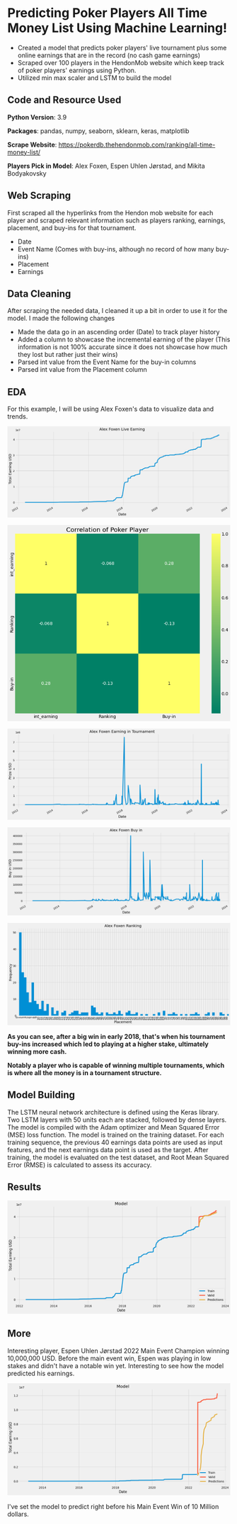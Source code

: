 # Predicting Poker Players All Time Money List Using Machine Learning!

- Created a model that predicts poker players' live tournament plus some online earnings that are in the record (no cash game earnings)
- Scraped over 100 players in the HendonMob website which keep track of poker players' earnings using Python.
- Utilized min max scaler and LSTM to build the model

## Code and Resource Used
**Python Version**: 3.9

**Packages**: pandas, numpy, seaborn, sklearn, keras, matplotlib

**Scrape Website**: https://pokerdb.thehendonmob.com/ranking/all-time-money-list/

**Players Pick in Model**: Alex Foxen, Espen Uhlen Jørstad, and Mikita Bodyakovsky

## Web Scraping

First scraped all the hyperlinks from the Hendon mob website for each player and scraped relevant information such as players ranking, earnings, placement, and buy-ins for that tournament.

- Date
- Event Name (Comes with buy-ins, although no record of how many buy-ins)
- Placement
- Earnings

## Data Cleaning

After scraping the needed data, I cleaned it up a bit in order to use it for the model. I made the following changes

- Made the data go in an ascending order (Date) to track player history
- Added a column to showcase the incremental earning of the player (This information is not 100% accurate since it does not showcase how much they lost but rather just their wins)
- Parsed int value from the Event Name for the buy-in columns
- Parsed int value from the Placement column

## EDA 
For this example, I will be using Alex Foxen's data to visualize data and trends.

![CHEESE!](https://github.com/Johnchae09/Poker_Earning/blob/main/images/foxen_live_earning.png?raw=true)

![CHEESE!](https://github.com/Johnchae09/Poker_Earning/blob/main/images/foxen_correlation.png?raw=true)

![CHEESE!](https://github.com/Johnchae09/Poker_Earning/blob/main/images/foxen_tourney_wins.png?raw=true)

![CHEESE!](https://github.com/Johnchae09/Poker_Earning/blob/main/images/foxen_buy_ins.png?raw=true)

![CHEESE!](https://github.com/Johnchae09/Poker_Earning/blob/main/images/foxen_rank.png?raw=true)

**As you can see, after a big win in early 2018, that's when his tournament buy-ins increased which led to playing at a higher stake, ultimately winning more cash.**

**Notably a player who is capable of winning multiple tournaments, which is where all the money is in a tournament structure.**

## Model Building

The LSTM neural network architecture is defined using the Keras library. Two LSTM layers with 50 units each are stacked, followed by dense layers. The model is compiled with the Adam optimizer and Mean Squared Error (MSE) loss function. The model is trained on the training dataset. For each training sequence, the previous 40 earnings data points are used as input features, and the next earnings data point is used as the target. After training, the model is evaluated on the test dataset, and Root Mean Squared Error (RMSE) is calculated to assess its accuracy.

## Results

![CHEESE!](https://github.com/Johnchae09/Poker_Earning/blob/main/images/foxen_model.png?raw=true)

## More

Interesting player, Espen Uhlen Jørstad 2022 Main Event Champion winning 10,000,000 USD. Before the main event win, Espen was playing in low stakes and didn't have a notable win yet. Interesting to see how the model predicted his earnings.

![CHEESE!](https://github.com/Johnchae09/Poker_Earning/blob/main/images/jorstad_model.png?raw=true)

I've set the model to predict right before his Main Event Win of 10 Million dollars.
